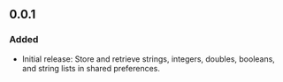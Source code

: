 ## 0.0.1

### Added
- Initial release: Store and retrieve strings, integers, doubles, booleans, and string lists in shared preferences.